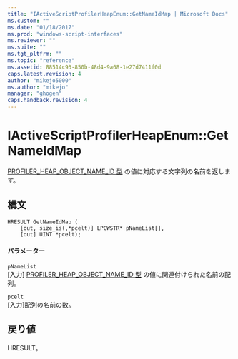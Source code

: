 ```yaml
---
title: "IActiveScriptProfilerHeapEnum::GetNameIdMap | Microsoft Docs"
ms.custom: ""
ms.date: "01/18/2017"
ms.prod: "windows-script-interfaces"
ms.reviewer: ""
ms.suite: ""
ms.tgt_pltfrm: ""
ms.topic: "reference"
ms.assetid: 88514c93-850b-48d4-9a68-1e27d7411f0d
caps.latest.revision: 4
author: "mikejo5000"
ms.author: "mikejo"
manager: "ghogen"
caps.handback.revision: 4
---
```

# IActiveScriptProfilerHeapEnum::GetNameIdMap
[PROFILER\_HEAP\_OBJECT\_NAME\_ID 型](../../winscript/reference/profiler-heap-object-name-id-type.md) の値に対応する文字列の名前を返します。  
  
## 構文  
  
```  
HRESULT GetNameIdMap (  
    [out, size_is(,*pcelt)] LPCWSTR* pNameList[],   
    [out] UINT *pcelt);  
```  
  
#### パラメーター  
 `pNameList`  
 \[入力\] [PROFILER\_HEAP\_OBJECT\_NAME\_ID 型](../../winscript/reference/profiler-heap-object-name-id-type.md) の値に関連付けられた名前の配列。  
  
 `pcelt`  
 \[入力\]配列の名前の数。  
  
## 戻り値  
 HRESULT。